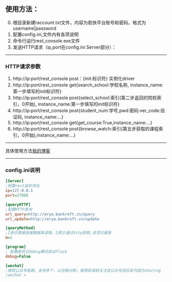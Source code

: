 ## 使用方法：
0. 根目录新建raccount.txt文件，内容为若快平台账号和密码，格式为username|password
1. 配置config.ini,文件内有各项说明
2. 命令行运行rest_console.exe文件
3. 发送HTTP请求（ip,port在config.ini Server部分）：

-------------------

### HTTP请求参数
1.  http://ip:port/rest_console   post：{init:标识符}   实例化driver
2. http://ip:port/rest_console  get{search_school:学校名称, instance_name:第一步填写的init标识符}
3. http://ip:port/rest_console  post{select_school:索引(第二步返回的院校索引，0开始), instance_name:第一步填写的init标识符}
4. http://ip:port/rest_console  post{student_num:学号,pwd:密码:ver_code:验证码, instance_name:...}
5. http://ip:port/rest_console  get{get_course:True,instance_name:...}
6. http://ip:port/rest_console  post{browse_watch:索引(第五步获取的课程索引，0开始),instance_name:...}

-------------------

具体使用方法[我的博客](https://www.bankroft.cn/?p=37, "my blog")

------------------

### config.ini说明
```ini
[Server]
;配置rest监听地址
ip=127.0.0.1
port=27088

[queryHTTP]
;配置HTTP查询
url_query=http://erya.bankroft.cn/query
url_update=http://erya.bankroft.cn/update

[queryMethod]
;1表示直接连接数据库读取，2表示通过http获取,该项已废除
m=2

[program]
; 配置是否已debug模式启动flask
debug=False

[wechat]
;微信公众号查题，支持多个，以空格分割，使用前请前关注该公众号且回复内容为sharing
;wechat = 
```